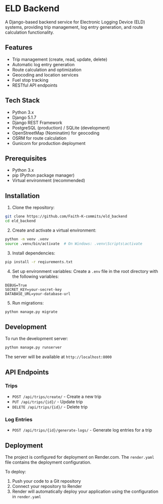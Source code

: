 # ELD Backend

A Django-based backend service for Electronic Logging Device (ELD) systems, providing trip management, log entry generation, and route calculation functionality.

## Features

- Trip management (create, read, update, delete)
- Automatic log entry generation
- Route calculation and optimization
- Geocoding and location services
- Fuel stop tracking
- RESTful API endpoints

## Tech Stack

- Python 3.x
- Django 5.1.7
- Django REST Framework
- PostgreSQL (production) / SQLite (development)
- OpenStreetMap (Nominatim) for geocoding
- OSRM for route calculation
- Gunicorn for production deployment

## Prerequisites

- Python 3.x
- pip (Python package manager)
- Virtual environment (recommended)

## Installation

1. Clone the repository:

```bash
git clone https://github.com/Faith-K-commits/eld_backend
cd eld_backend
```

2. Create and activate a virtual environment:

```bash
python -m venv .venv
source .venv/bin/activate  # On Windows: .venv\Scripts\activate
```

3. Install dependencies:

```bash
pip install -r reqiurements.txt
```

4. Set up environment variables:
   Create a `.env` file in the root directory with the following variables:

```
DEBUG=True
SECRET_KEY=your-secret-key
DATABASE_URL=your-database-url
```

5. Run migrations:

```bash
python manage.py migrate
```

## Development

To run the development server:

```bash
python manage.py runserver
```

The server will be available at `http://localhost:8000`

## API Endpoints

### Trips

- `POST /api/trips/create/` - Create a new trip
- `PUT /api/trips/{id}/` - Update trip
- `DELETE /api/trips/{id}/` - Delete trip

### Log Entries

- `POST /api/trips/{id}/generate-logs/` - Generate log entries for a trip

## Deployment

The project is configured for deployment on Render.com. The `render.yaml` file contains the deployment configuration.

To deploy:

1. Push your code to a Git repository
2. Connect your repository to Render
3. Render will automatically deploy your application using the configuration in `render.yaml`
